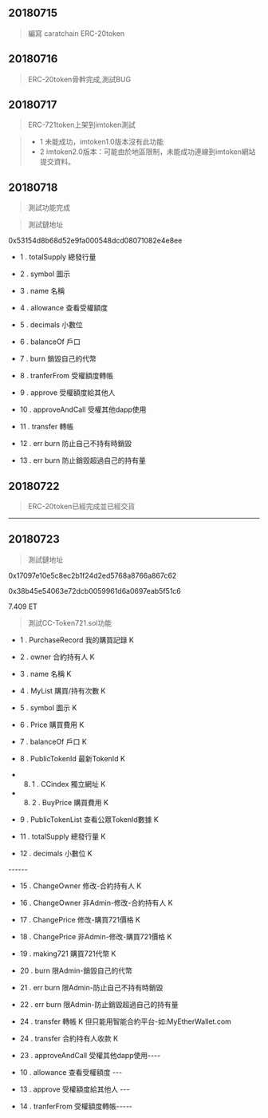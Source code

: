 
## 20180715 
 > 編寫 caratchain ERC-20token

## 20180716
 > ERC-20token骨幹完成,測試BUG

## 20180717
 > ERC-721token上架到imtoken測試
 
 > - 1 未能成功，imtoken1.0版本沒有此功能
 > - 2 imtoken2.0版本：可能由於地區限制，未能成功連線到imtoken網站提交資料。
 
## 20180718
 > 測試功能完成
 
 > 測試鏈地址
 
 0x53154d8b68d52e9fa000548dcd08071082e4e8ee
 
 - 1 . totalSupply      總發行量
 
 - 2 . symbol           圖示
 
 - 3 . name             名稱
 
 - 4 . allowance        查看受權額度
 
 - 5 . decimals         小數位
 
 - 6 . balanceOf        戶口
 
 - 7 . burn             銷毀自己的代幣
 
 - 8 . tranferFrom      受權額度轉帳
 
 - 9 . approve          受權額度給其他人
 
 - 10 . approveAndCall  受權其他dapp使用
 
 - 11 . transfer         轉帳
 
 - 12 . err burn         防止自己不持有時銷毀

 - 13 . err burn         防止銷毀超過自己的持有量
 
## 20180722
 > ERC-20token已經完成並已經交貨
 
 ------

## 20180723

 > 測試鏈地址
 
0x17097e10e5c8ec2b1f24d2ed5768a8766a867c62

0x38b45e54063e72dcb0059961d6a0697eab5f51c6

7.409 ET

 > 測試CC-Token721.sol功能


 - 1 . PurchaseRecord 我的購買記錄 K

 - 2 . owner    合約持有人 K

 - 3 . name             名稱 K
 
 - 4 . MyList   購買/持有次數 K
 
 - 5 . symbol           圖示 K
 
 - 6 . Price            購買費用 K

 - 7 . balanceOf        戶口 K

 - 8 . PublicTokenId  最新TokenId K
 
 - 8. 1 . CCindex          獨立網址 K

 - 8. 2 . BuyPrice         購買費用  K
 
 - 9 . PublicTokenList  查看公眾TokenId數據 K

 - 11 . totalSupply      總發行量 K
 
 - 12 . decimals         小數位 K


*------*


 
 - 15 . ChangeOwner      修改-合約持有人 K
 
 - 16 . ChangeOwner      非Admin-修改-合約持有人 K
 
 - 17 . ChangePrice      修改-購買721價格 K

 - 18 . ChangePrice      非Admin-修改-購買721價格 K
 
 - 19 . making721        購買721代幣 K
 
 - 20 . burn             限Admin-銷毀自己的代幣
 
 - 21 . err burn         限Admin-防止自己不持有時銷毀

 - 22 . err burn         限Admin-防止銷毀超過自己的持有量
  
 - 24 . transfer         轉帳 K 但只能用智能合約平台-如:MyEtherWallet.com
 
 - 24 . transfer         合約持有人收款 K
 




 - 23 . approveAndCall  受權其他dapp使用----
 
 - 10 . allowance      查看受權額度 ---
 
 - 13 . approve          受權額度給其他人 ---
 
 - 14 . tranferFrom      受權額度轉帳-----
 
 
